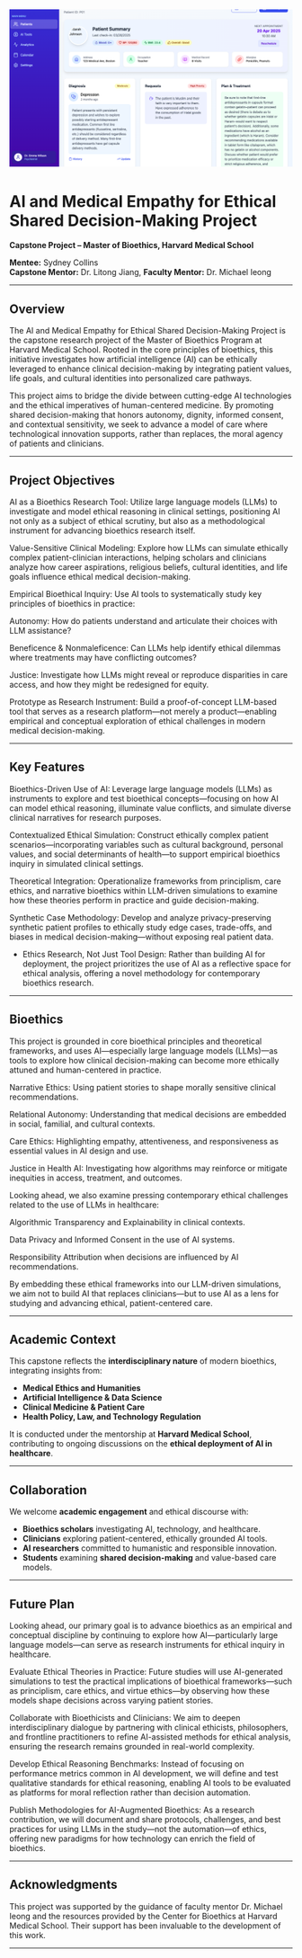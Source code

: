 
![Dashboard Screenshot](assets/dashboard.png)
---

# AI and Medical Empathy for Ethical Shared Decision-Making Project
**Capstone Project – Master of Bioethics, Harvard Medical School**

**Mentee:** Sydney Collins  
**Capstone Mentor:** Dr. Litong Jiang,  **Faculty  Mentor:** Dr. Michael Ieong


---

## Overview

The AI and Medical Empathy for Ethical Shared Decision-Making Project is the capstone research project of the Master of Bioethics Program at Harvard Medical School. Rooted in the core principles of bioethics, this initiative investigates how artificial intelligence (AI) can be ethically leveraged to enhance clinical decision-making by integrating patient values, life goals, and cultural identities into personalized care pathways.

This project aims to bridge the divide between cutting-edge AI technologies and the ethical imperatives of human-centered medicine. By promoting shared decision-making that honors autonomy, dignity, informed consent, and contextual sensitivity, we seek to advance a model of care where technological innovation supports, rather than replaces, the moral agency of patients and clinicians.

---

## Project Objectives

AI as a Bioethics Research Tool: Utilize large language models (LLMs) to investigate and model ethical reasoning in clinical settings, positioning AI not only as a subject of ethical scrutiny, but also as a methodological instrument for advancing bioethics research itself.

Value-Sensitive Clinical Modeling: Explore how LLMs can simulate ethically complex patient-clinician interactions, helping scholars and clinicians analyze how career aspirations, religious beliefs, cultural identities, and life goals influence ethical medical decision-making.

Empirical Bioethical Inquiry: Use AI tools to systematically study key principles of bioethics in practice:

Autonomy: How do patients understand and articulate their choices with LLM assistance?

Beneficence & Nonmaleficence: Can LLMs help identify ethical dilemmas where treatments may have conflicting outcomes?

Justice: Investigate how LLMs might reveal or reproduce disparities in care access, and how they might be redesigned for equity.

Prototype as Research Instrument: Build a proof-of-concept LLM-based tool that serves as a research platform—not merely a product—enabling empirical and conceptual exploration of ethical challenges in modern medical decision-making.

---

## Key Features

Bioethics-Driven Use of AI: Leverage large language models (LLMs) as instruments to explore and test bioethical concepts—focusing on how AI can model ethical reasoning, illuminate value conflicts, and simulate diverse clinical narratives for research purposes.

Contextualized Ethical Simulation: Construct ethically complex patient scenarios—incorporating variables such as cultural background, personal values, and social determinants of health—to support empirical bioethics inquiry in simulated clinical settings.

Theoretical Integration: Operationalize frameworks from principlism, care ethics, and narrative bioethics within LLM-driven simulations to examine how these theories perform in practice and guide decision-making.

Synthetic Case Methodology: Develop and analyze privacy-preserving synthetic patient profiles to ethically study edge cases, trade-offs, and biases in medical decision-making—without exposing real patient data.

- Ethics Research, Not Just Tool Design: Rather than building AI for deployment, the project prioritizes the use of AI as a reflective space for ethical analysis, offering a novel methodology for contemporary bioethics research.
---

## Bioethics 
This project is grounded in core bioethical principles and theoretical frameworks, and uses AI—especially large language models (LLMs)—as tools to explore how clinical decision-making can become more ethically attuned and human-centered in practice.

Narrative Ethics: Using patient stories to shape morally sensitive clinical recommendations.

Relational Autonomy: Understanding that medical decisions are embedded in social, familial, and cultural contexts.

Care Ethics: Highlighting empathy, attentiveness, and responsiveness as essential values in AI design and use.

Justice in Health AI: Investigating how algorithms may reinforce or mitigate inequities in access, treatment, and outcomes.

Looking ahead, we also examine pressing contemporary ethical challenges related to the use of LLMs in healthcare:

Algorithmic Transparency and Explainability in clinical contexts.

Data Privacy and Informed Consent in the use of AI systems.

Responsibility Attribution when decisions are influenced by AI recommendations.

By embedding these ethical frameworks into our LLM-driven simulations, we aim not to build AI that replaces clinicians—but to use AI as a lens for studying and advancing ethical, patient-centered care.

---

## Academic Context

This capstone reflects the **interdisciplinary nature** of modern bioethics, integrating insights from:

- **Medical Ethics and Humanities**
- **Artificial Intelligence & Data Science**
- **Clinical Medicine & Patient Care**
- **Health Policy, Law, and Technology Regulation**

It is conducted under the mentorship at **Harvard Medical School**, contributing to ongoing discussions on the **ethical deployment of AI in healthcare**.

---

## Collaboration

We welcome **academic engagement** and ethical discourse with:

- **Bioethics scholars** investigating AI, technology, and healthcare.
- **Clinicians** exploring patient-centered, ethically grounded AI tools.
- **AI researchers** committed to humanistic and responsible innovation.
- **Students** examining **shared decision-making** and value-based care models.

---

## Future Plan
Looking ahead, our primary goal is to advance bioethics as an empirical and conceptual discipline by continuing to explore how AI—particularly large language models—can serve as research instruments for ethical inquiry in healthcare.

Evaluate Ethical Theories in Practice: Future studies will use AI-generated simulations to test the practical implications of bioethical frameworks—such as principlism, care ethics, and virtue ethics—by observing how these models shape decisions across varying patient stories.

Collaborate with Bioethicists and Clinicians: We aim to deepen interdisciplinary dialogue by partnering with clinical ethicists, philosophers, and frontline practitioners to refine AI-assisted methods for ethical analysis, ensuring the research remains grounded in real-world complexity.

Develop Ethical Reasoning Benchmarks: Instead of focusing on performance metrics common in AI development, we will define and test qualitative standards for ethical reasoning, enabling AI tools to be evaluated as platforms for moral reflection rather than decision automation.

Publish Methodologies for AI-Augmented Bioethics: As a research contribution, we will document and share protocols, challenges, and best practices for using LLMs in the study—not the automation—of ethics, offering new paradigms for how technology can enrich the field of bioethics.

---

## Acknowledgments

This project was supported by the guidance of faculty mentor Dr. Michael Ieong and the resources provided by the Center for Bioethics at Harvard Medical School. Their support has been invaluable to the development of this work.

---

